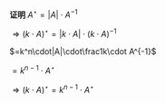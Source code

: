 **证明**
$A^\star=|A|\cdot A^{-1}$

$\Rightarrow(k\cdot A)^\star
=|k\cdot A|\cdot(k\cdot A)^{-1}$

$=k^n\cdot|A|\cdot\frac1k\cdot A^{-1}$

$=k^{n-1}\cdot A^\star$

$\Rightarrow(k\cdot A)^\star
=k^{n-1}\cdot A^\star$